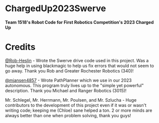 # ChargedUp2023Swerve
<h4>Team 1518's Robot Code for First Robotics Competition's 2023 Charged Up</h4>

# Credits
[@Rob-Heslin](https://github.com/Rob-Heslin) - Wrote the Swerve drive code used in this project. Was a huge help in using blackmagic to help us fix
errors that would not seem to go away. Thank you Rob and Greater Rochester Robotics (340)!

[@mjansen4857](https://github.com/mjansen4857) - Wrote PathPlanner which we use in our 2023 autonomous. This program truly lives up to the
"simple yet powerful" description. Thank you Michael and Ranger Robotics (3015)!

Mr. Schlegel, Mr. Herrmann, Mr. Poulsen, and Mr. Szlucha - Huge contributors to the development of this project even if it was or wasn't writing
code; keeping me (Chloe) sane helped a ton. 2 or more minds are always better than one when problem solving, thank you guys!
